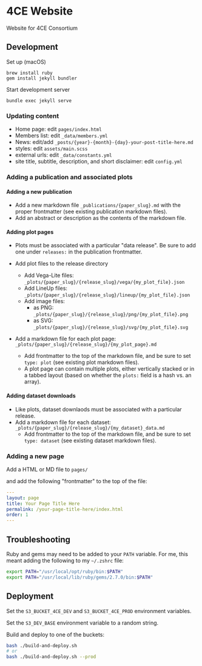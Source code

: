 # 4CE Website
Website for 4CE Consortium

## Development

Set up (macOS)

```
brew install ruby
gem install jekyll bundler
```

Start development server

```
bundle exec jekyll serve
```

### Updating content

- Home page: edit `pages/index.html`
- Members list: edit `_data/members.yml`
- News: edit/add `_posts/{year}-{month}-{day}-your-post-title-here.md`
- styles: edit `assets/main.scss`
- external urls: edit `_data/constants.yml`
- site title, subtitle, description, and short disclaimer: edit `config.yml`

### Adding a publication and associated plots

#### Adding a new publication

- Add a new markdown file `_publications/{paper_slug}.md` with the proper frontmatter (see existing publication markdown files).
- Add an abstract or description as the contents of the markdown file.

#### Adding plot pages

- Plots must be associated with a particular "data release". Be sure to add one under `releases:` in the publication frontmatter.

- Add plot files to the release directory
    - Add Vega-Lite files: `_plots/{paper_slug}/{release_slug}/vega/{my_plot_file}.json`
    - Add LineUp files: `_plots/{paper_slug}/{release_slug}/lineup/{my_plot_file}.json`
    - Add image files:
        - as PNG: `_plots/{paper_slug}/{release_slug}/png/{my_plot_file}.png`
        - as SVG: `_plots/{paper_slug}/{release_slug}/svg/{my_plot_file}.svg`

- Add a markdown file for each plot page: `_plots/{paper_slug}/{release_slug}/{my_plot_page}.md`
    - Add frontmatter to the top of the markdown file, and be sure to set `type: plot` (see existing plot markdown files).
    - A plot page can contain multiple plots, either vertically stacked or in a tabbed layout (based on whether the `plots:` field is a hash vs. an array).

#### Adding dataset downloads

- Like plots, dataset downlaods must be associated with a particular release.
- Add a markdown file for each dataset: `_plots/{paper_slug}/{release_slug}/{my_dataset}_data.md`
    - Add frontmatter to the top of the markdown file, and be sure to set `type: dataset` (see existing dataset markdown files).

### Adding a new page

Add a HTML or MD file to `pages/`

and add the following "frontmatter" to the top of the file:

```yml
---
layout: page
title: Your Page Title Here
permalink: /your-page-title-here/index.html
order: 1
---
```

## Troubleshooting

Ruby and gems may need to be added to your `PATH` variable.
For me, this meant adding the following to my `~/.zshrc` file:

```sh
export PATH="/usr/local/opt/ruby/bin:$PATH"
export PATH="/usr/local/lib/ruby/gems/2.7.0/bin:$PATH"
```

## Deployment

Set the `S3_BUCKET_4CE_DEV` and `S3_BUCKET_4CE_PROD` environment variables.

Set the `S3_DEV_BASE` environment variable to a random string.

Build and deploy to one of the buckets:

```sh
bash ./build-and-deploy.sh
# or
bash ./build-and-deploy.sh --prod
```

